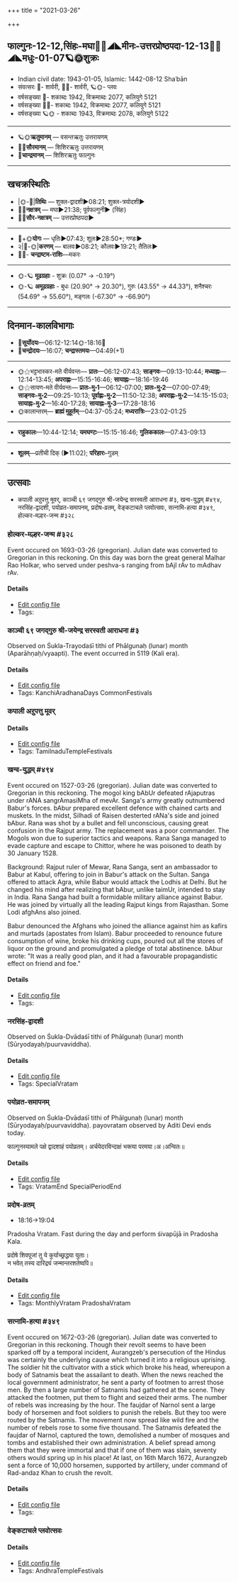 +++
title = "2021-03-26"

+++
## फाल्गुनः-12-12,सिंहः-मघा🌛🌌◢◣मीनः-उत्तरप्रोष्ठपदा-12-13🌌🌞◢◣मधुः-01-07🪐🌞शुक्रः
- Indian civil date: 1943-01-05, Islamic: 1442-08-12 Shaʿbān
- संवत्सरः 🌛- शार्वरी, 🌌🌞- शार्वरी, 🪐🌞- प्लवः
- वर्षसङ्ख्या 🌛- शकाब्दः 1942, विक्रमाब्दः 2077, कलियुगे 5121
- वर्षसङ्ख्या 🌌🌞- शकाब्दः 1942, विक्रमाब्दः 2077, कलियुगे 5121
- वर्षसङ्ख्या 🪐🌞 - शकाब्दः 1943, विक्रमाब्दः 2078, कलियुगे 5122
___________________
- 🪐🌞**ऋतुमानम्** — वसन्तऋतुः उत्तरायणम्
- 🌌🌞**सौरमानम्** — शिशिरऋतुः उत्तरायणम्
- 🌛**चान्द्रमानम्** — शिशिरऋतुः फाल्गुनः
___________________


## खचक्रस्थितिः
- |🌞-🌛|**तिथिः** — शुक्ल-द्वादशी►08:21; शुक्ल-त्रयोदशी►  
- 🌌🌛**नक्षत्रम्** — मघा►21:38; पूर्वफल्गुनी► (सिंहः)  
- 🌌🌞**सौर-नक्षत्रम्** — उत्तरप्रोष्ठपदा►  
___________________
- 🌛+🌞**योगः** — धृतिः►07:43; शूलः►28:50*; गण्डः►  
- २|🌛-🌞|**करणम्** — बालवः►08:21; कौलवः►19:21; तैतिलः►  
- 🌌🌛- **चन्द्राष्टम-राशिः**—मकरः  
___________________
- 🌞-🪐 **मूढग्रहाः** - शुक्रः (0.07° → -0.19°)
- 🌞-🪐 **अमूढग्रहाः** - बुधः (20.90° → 20.30°), गुरुः (43.55° → 44.33°), शनैश्चरः (54.69° → 55.60°), मङ्गलः (-67.30° → -66.90°)
___________________


## दिनमान-कालविभागाः
- 🌅**सूर्योदयः**—06:12-12:14🌞️-18:16🌇  
- 🌛**चन्द्रोदयः**—16:07; **चन्द्रास्तमयः**—04:49(+1)  
___________________
- 🌞⚝भट्टभास्कर-मते वीर्यवन्तः— **प्रातः**—06:12-07:43; **साङ्गवः**—09:13-10:44; **मध्याह्नः**—12:14-13:45; **अपराह्णः**—15:15-16:46; **सायाह्नः**—18:16-19:46  
- 🌞⚝सायण-मते वीर्यवन्तः— **प्रातः-मु॰1**—06:12-07:00; **प्रातः-मु॰2**—07:00-07:49; **साङ्गवः-मु॰2**—09:25-10:13; **पूर्वाह्णः-मु॰2**—11:50-12:38; **अपराह्णः-मु॰2**—14:15-15:03; **सायाह्नः-मु॰2**—16:40-17:28; **सायाह्नः-मु॰3**—17:28-18:16  
- 🌞कालान्तरम्— **ब्राह्मं मुहूर्तम्**—04:37-05:24; **मध्यरात्रिः**—23:02-01:25  
___________________
- **राहुकालः**—10:44-12:14; **यमघण्टः**—15:15-16:46; **गुलिककालः**—07:43-09:13  
___________________
- **शूलम्**—प्रतीची दिक् (►11:02); **परिहारः**–गुडम्  
___________________

## उत्सवाः
- कपाली अऱुपत्तु मूवर्, काञ्ची ६९ जगद्गुरु श्री-जयेन्द्र सरस्वती आराधना #३, खन्व-युद्धम् #४९४, नरसिंह-द्वादशी, पयोव्रत-समापनम्, प्रदोष-व्रतम्, वेङ्कटाचले प्लवोत्सवः, सत्नामि-हत्या #३४९, होल्कर-मल्हर-जन्म #३२८
### होल्कर-मल्हर-जन्म #३२८

Event occured on 1693-03-26 (gregorian). Julian date was converted to Gregorian in this reckoning. On this day was born the great general Malhar Rao Holkar, who served under peshva-s ranging from bAjI rAv to mAdhav rAv.


#### Details
- [Edit config file](https://github.com/jyotisham/adyatithi/tree/master/mahApuruSha/xatra-later/gregorian/day/03/26/holkara-malhara-janma.toml)
- Tags: 


### काञ्ची ६९ जगद्गुरु श्री-जयेन्द्र सरस्वती आराधना #३

Observed on Śukla-Trayodaśī tithi of Phālgunaḥ (lunar) month (Aparāhṇaḥ/vyaapti). The event occurred in 5119 (Kali era).  






#### Details
- [Edit config file](https://github.com/jyotisham/adyatithi/tree/master/mahApuruSha/kAnchI-maTha/lunar_month/tithi/12/13/kAJcI%2069%20jagadguru%20zrI~jayEndra%20sarasvatI%20ArAdhanA.toml)
- Tags: KanchiAradhanaDays CommonFestivals


### कपाली अऱुपत्तु मूवर्



#### Details
- [Edit config file](https://github.com/jyotisham/adyatithi/tree/master/temples/Tamil/relative_event/kar2pagAmbAL%E2%80%93kapAlIzvarar%20tirukkalyANam/offset__-2/kapAlI%20ar2upattu%20mUvar.toml)
- Tags: TamilnaduTempleFestivals


### खन्व-युद्धम् #४९४

Event occured on 1527-03-26 (gregorian). Julian date was converted to Gregorian in this reckoning. The mogol king bAbUr defeated rAjaputras under rANA sangrAmasiMha of mevAr. Sanga's army greatly outnumbered Babur's forces. bAbur prepared excellent defence with chained carts and muskets. In the midst, Silhadi of Raisen desterted rANa's side and joined bAbur. Rana was shot by a bullet and fell unconscious, causing great confusion in the Rajput army. The replacement was a poor commander. The Mogols won due to superior tactics and weapons. Rana Sanga managed to evade capture and escape to Chittor, where he was poisoned to death by 30 January 1528.

Background: Rajput ruler of Mewar, Rana Sanga, sent an ambassador to Babur at Kabul, offering to join in Babur's attack on the Sultan. Sanga offered to attack Agra, while Babur would attack the Lodhis at Delhi. But he changed his mind after realizing that bAbur, unlike taimUr, intended to stay in India. Rana Sanga had built a formidable military alliance against Babur. He was joined by virtually all the leading Rajput kings from Rajasthan. Some Lodi afghAns also joined.

Babur denounced the Afghans who joined the alliance against him as kafirs and murtads (apostates from Islam). Babur proceeded to renounce future consumption of wine, broke his drinking cups, poured out all the stores of liquor on the ground and promulgated a pledge of total abstinence. bAbur wrote: "It was a really good plan, and it had a favourable propagandistic effect on friend and foe."


#### Details
- [Edit config file](https://github.com/jyotisham/adyatithi/tree/master/mahApuruSha/xatra-later/gregorian/day/03/26/khanva-yuddham.toml)
- Tags: 


### नरसिंह-द्वादशी

Observed on Śukla-Dvādaśī tithi of Phālgunaḥ (lunar) month (Sūryodayaḥ/puurvaviddha). 

#### Details
- [Edit config file](https://github.com/jyotisham/adyatithi/tree/master/devatA/vaiShNava/lunar_month/tithi/12/12/narasiMha-dvAdazI.toml)
- Tags: SpecialVratam


### पयोव्रत-समापनम्

Observed on Śukla-Dvādaśī tithi of Phālgunaḥ (lunar) month (Sūryodayaḥ/puurvaviddha). payovratam observed by Aditi Devi ends today.

फाल्गुनस्यामले पक्षे द्वादशाहं पयोव्रतम्। अर्चयेदरविन्दाक्षं भक्त्या परमया।अ।अन्वितः॥



#### Details
- [Edit config file](https://github.com/jyotisham/adyatithi/tree/master/general/lunar_month/tithi/12/12/payOvrata-samApanam.toml)
- Tags: VratamEnd SpecialPeriodEnd


### प्रदोष-व्रतम्
- 18:16→19:04

Pradosha Vratam. Fast during the day and perform śivapūjā in Pradosha Kala.

प्रदोषे  शिवपूजां  तु  ये  कुर्याच्छ्रद्धया  युताः।  
न  भवेत्  तस्य  दारिद्र्यं  जन्मान्तरशतेष्वपि॥  




#### Details
- [Edit config file](https://github.com/jyotisham/adyatithi/tree/master/time_focus/monthly/pradoSha/description_only/pradOSa-vratam.toml)
- Tags: MonthlyVratam PradoshaVratam


### सत्नामि-हत्या #३४९

Event occured on 1672-03-26 (gregorian). Julian date was converted to Gregorian in this reckoning. Though their revolt seems to have been sparked off by a temporal incident, Aurangzeb's persecution of the Hindus was certainly the underlying cause which turned it into a religious uprising. The soldier hit the cultivator with a stick which broke his head, whereupon a body of Satnamis beat the assailant to death. When the news reached the local government administrator, he sent a party of footmen to arrest those men. By then a large number of Satnamis had gathered at the scene. They attacked the footmen, put them to flight and seized their arms. The number of rebels was increasing by the hour. The faujdar of Narnol sent a large body of horsemen and foot soldiers to punish the rebels. But they too were routed by the Satnamis. The movement now spread like wild fire and the number of rebels rose to some five thousand. The Satnamis defeated the faujdar of Narnol, captured the town, demolished a number of mosques and tombs and established their own administration. A belief spread among them that they were immortal and that if one of them was slain, seventy others would spring up in his place! At last, on 16th March 1672, Aurangzeb sent a force of 10,000 horsemen, supported by artillery, under command of Rad-andaz Khan to crush the revolt.

#### Details
- [Edit config file](https://github.com/jyotisham/adyatithi/tree/master/mahApuruSha/xatra-later/gregorian/day/03/26/satnAmi-hatyA.toml)
- Tags: 


### वेङ्कटाचले प्लवोत्सवः



#### Details
- [Edit config file](https://github.com/jyotisham/adyatithi/tree/master/temples/venkaTAchala/relative_event/vEGkaTAcalE%20plavOtsava-samApanam/offset__-2/vEGkaTAcalE%20plavOtsavaH~3.toml)
- Tags: AndhraTempleFestivals



